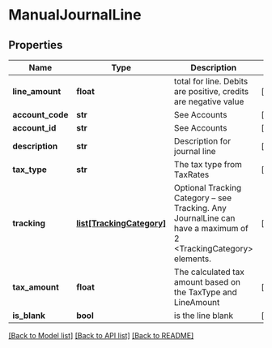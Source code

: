 # ManualJournalLine

## Properties
Name | Type | Description | Notes
------------ | ------------- | ------------- | -------------
**line_amount** | **float** | total for line. Debits are positive, credits are negative value | [optional] 
**account_code** | **str** | See Accounts | [optional] 
**account_id** | **str** | See Accounts | [optional] 
**description** | **str** | Description for journal line | [optional] 
**tax_type** | **str** | The tax type from TaxRates | [optional] 
**tracking** | [**list[TrackingCategory]**](TrackingCategory.md) | Optional Tracking Category – see Tracking. Any JournalLine can have a maximum of 2 &lt;TrackingCategory&gt; elements. | [optional] 
**tax_amount** | **float** | The calculated tax amount based on the TaxType and LineAmount | [optional] 
**is_blank** | **bool** | is the line blank | [optional] 

[[Back to Model list]](../README.md#documentation-for-models) [[Back to API list]](../README.md#documentation-for-api-endpoints) [[Back to README]](../README.md)


